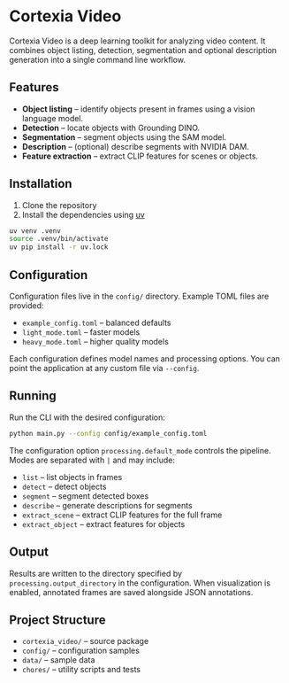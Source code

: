 # Cortexia Video

Cortexia Video is a deep learning toolkit for analyzing video content. It combines object listing, detection, segmentation and optional description generation into a single command line workflow.

## Features
- **Object listing** – identify objects present in frames using a vision language model.
- **Detection** – locate objects with Grounding DINO.
- **Segmentation** – segment objects using the SAM model.
- **Description** – (optional) describe segments with NVIDIA DAM.
- **Feature extraction** – extract CLIP features for scenes or objects.

## Installation
1. Clone the repository
2. Install the dependencies using [uv](https://github.com/astral-sh/uv)

```bash
uv venv .venv
source .venv/bin/activate
uv pip install -r uv.lock
```

## Configuration
Configuration files live in the `config/` directory. Example TOML files are provided:

- `example_config.toml` – balanced defaults
- `light_mode.toml` – faster models
- `heavy_mode.toml` – higher quality models

Each configuration defines model names and processing options. You can point the application at any custom file via `--config`.

## Running
Run the CLI with the desired configuration:

```bash
python main.py --config config/example_config.toml
```

The configuration option `processing.default_mode` controls the pipeline. Modes are separated with `|` and may include:

- `list` – list objects in frames
- `detect` – detect objects
- `segment` – segment detected boxes
- `describe` – generate descriptions for segments
- `extract_scene` – extract CLIP features for the full frame
- `extract_object` – extract features for objects

## Output
Results are written to the directory specified by `processing.output_directory` in the configuration. When visualization is enabled, annotated frames are saved alongside JSON annotations.

## Project Structure
- `cortexia_video/` – source package
- `config/` – configuration samples
- `data/` – sample data
- `chores/` – utility scripts and tests

